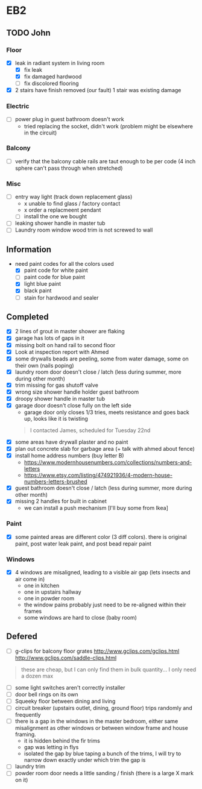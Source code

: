 # EB2

## TODO John

### Floor
- [x] leak in radiant system in living room
  - [x] fix leak
  - [x] fix damaged hardwood
  - [ ] fix discolored flooring
- [x] 2 stairs have finish removed (our fault) 1 stair was existing damage

### Electric
- [ ] power plug in guest bathroom doesn't work
  - tried replacing the socket, didn't work (problem might be elsewhere in the circuit)

### Balcony
- [ ] verify that the balcony cable rails are taut enough to be per code (4 inch sphere can't pass through when stretched)

### Misc
- [ ] entry way light (track down replacement glass)
  - x unable to find glass / factory contact
  - x order a replacmeent pendant
  - [ ] install the one we bought
- [ ] leaking shower handle in master tub
- [ ] Laundry room window wood trim is not screwed to wall

## Information
- need paint codes for all the colors used
  - [x] paint code for white paint
  - [ ] paint code for blue paint
  - [x] light blue paint
  - [x] black paint
  - [ ] stain for hardwood and sealer

## Completed
- [x] 2 lines of grout in master shower are flaking
- [x] garage has lots of gaps in it
- [x] missing bolt on hand rail to second floor
- [x] Look at inspection report with Ahmed
- [x] some drywalls beads are peeling, some from water damage, some on their own (nails poping)
- [x] laundry room door doesn't close / latch (less during summer, more during other month)
- [x] trim missing for gas shutoff valve
- [x] wrong size shower handle holder guest bathroom
- [x] droopy shower handle in master tub
- [x] garage door doesn't close fully on the left side
  - garage door only closes 1/3 tries, meets resistance and goes back up, looks like it is twisting
  > I contacted James, scheduled for Tuesday 22nd
- [x] some areas have drywall plaster and no paint
- [x] plan out concrete slab for garbage area (+ talk with ahmed about fence)
- [x] install home address numbers (buy letter B)
  - https://www.modernhousenumbers.com/collections/numbers-and-letters
  - https://www.etsy.com/listing/474921936/4-modern-house-numbers-letters-brushed
- [x] guest bathroom doesn't close / latch (less during summer, more during other month)
- [x] missing 2 handles for built in cabinet
  - we can install a push mechanism [I'll buy some from Ikea]
  
### Paint
- [x] some painted areas are different color (3 diff colors). there is original paint, post water leak paint, and post bead repair paint

### Windows
- [x] 4 windows are misaligned, leading to a visible air gap (lets insects and air come in)
  - one in kitchen
  - one in upstairs hallway
  - one in powder room
  - the window pains probably just need to be re-aligned within their frames
  - some windows are hard to close (baby room)
  
## Defered
- [ ] g-clips for balcony floor grates
http://www.gclips.com/gclips.html
http://www.gclips.com/saddle-clips.html
> these are cheap, but I can only find them in bulk quantity... I only need a dozen max
- [ ] some light switches aren't correctly installer
- [ ] door bell rings on its own
- [ ] Squeeky floor between dining and living
- [ ] circuit breaker (upstairs outlet, dining, ground floor) trips randomly and frequently
- [ ] there is a gap in the windows in the master bedroom, either same misalignment as other windows or between window frame and house framing.
  - it is hidden behind the fir trims
  - gap was letting in flys
  - isolated the gap by blue taping a bunch of the trims, I will try to narrow down exactly under which trim the gap is
- [ ] laundry trim
- [ ] powder room door needs a little sanding / finish (there is a large X mark on it)
